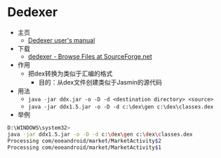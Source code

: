 # Dedexer

* 主页
  * [Dedexer user's manual](http://dedexer.sourceforge.net)
* 下载
  * [dedexer - Browse Files at SourceForge.net](https://sourceforge.net/project/showfiles.php?group_id=250112)
* 作用
  * 把dex转换为类似于汇编的格式
    * 目的：从dex文件创建类似于Jasmin的源代码
* 用法
  * `java -jar ddx.jar -o -D -d <destination directory> <source>`
  * `java -jar ddx1.5.jar -o -D -d c:\dex\gen c:\dex\classes.dex`
* 举例

```bash
D:\WINDOWS\system32> 
java -jar ddx1.5.jar -o -D -d c:\dex\gen c:\dex\classes.dex 
Processing com/eoeandroid/market/MarketActivity$2 
Processing com/eoeandroid/market/MarketActivity$1 
```